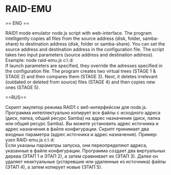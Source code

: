 # RAID-EMU

== ENG ==

RAID1 mode emulator node.js script with web-interface. The program intelligently copies all files from the source address (disk, folder, samba-share) to destination address (disk, folder or samba-share).
You can set the source address and destination address in the configuration file. The script takes two input parameters (source address and destination address). Example: node raid-emu.js c:\ d:\
If launch parameters are specified, they override the adresses specified in the configuration file. The program creates two virtual trees (STAGE 1 & STAGE 2) and then compares them (STAGE 3). Next, it deletes irrelevant (outdated or deleted from source) files (STAGE 4) and then copies new ones (STAGE 5).

==RUS==

Скрипт эмулятор режима RAID1 с веб-интерфейсом для node.js. Программа интеллектуально копирует все файлы с исходного адреса (диск, папка, общий ресурс Samba) на адрес назначения (диск, папка или общий ресурс Samba).
Вы можете установить адрес источника и адрес назначения в файле конфигурации. Скрипт принимает два входных параметра (адрес источника и адрес назначения). Пример: узел RAID-emu.js c:\ d:\
Если указаны параметры запуска, они переопределяют адреса, указанные в файле конфигурации. Программа создает два виртуальных дерева (ЭТАП 1 и ЭТАП 2), а затем сравнивает их (ЭТАП 3). Далее он удаляет неактуальные (устаревшие или удаленные из источника) файлы (ЭТАП 4), а затем копирует новые (ЭТАП 5).
